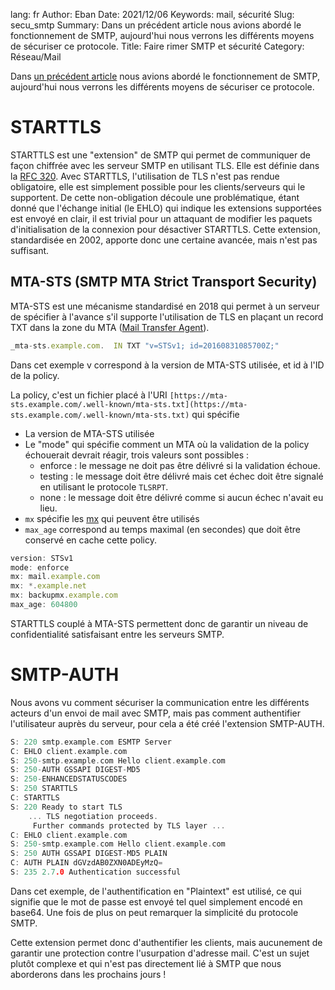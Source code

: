 lang: fr
Author: Eban
Date: 2021/12/06
Keywords: mail, sécurité
Slug: secu_smtp
Summary: Dans un précédent article nous avions abordé le fonctionnement de SMTP, aujourd'hui nous verrons les différents moyens de sécuriser ce protocole.
Title: Faire rimer SMTP et sécurité
Category: Réseau/Mail

Dans [un précédent article](https://ilearned.eu/smtp.html) nous avions abordé le fonctionnement de SMTP, aujourd'hui nous verrons les différents moyens de sécuriser ce protocole.

# STARTTLS

STARTTLS est une "extension" de SMTP qui permet de communiquer de façon chiffrée avec les serveur SMTP en utilisant TLS. Elle est définie dans la [RFC 320](https://datatracker.ietf.org/doc/html/rfc3207). Avec STARTTLS, l'utilisation de TLS n'est pas rendue obligatoire, elle est simplement possible pour les clients/serveurs qui le supportent. De cette non-obligation découle une problématique, étant donné que l'échange initial (le EHLO) qui indique les extensions supportées est envoyé en clair, il est trivial pour un attaquant de modifier les paquets d'initialisation de la connexion pour désactiver STARTTLS. Cette extension, standardisée en 2002, apporte donc une certaine avancée, mais n'est pas suffisant.

## MTA-STS (SMTP MTA Strict Transport Security)

MTA-STS est une mécanisme standardisé en 2018 qui permet à un serveur de spécifier à l'avance s'il supporte l'utilisation de TLS en plaçant un record TXT dans la zone du MTA ([Mail Transfer Agent](https://ilearned.eu/smtp.html)).

```jsx
_mta-sts.example.com.  IN TXT "v=STSv1; id=20160831085700Z;"
```

Dans cet exemple v correspond à la version de MTA-STS utilisée, et id à l'ID de la policy.

La policy, c'est un fichier placé à l'URI `[https://mta-sts.example.com/.well-known/mta-sts.txt](https://mta-sts.example.com/.well-known/mta-sts.txt)` qui spécifie

- La version de MTA-STS utilisée
- Le "mode" qui spécifie comment un MTA où la validation de la policy échouerait devrait réagir, trois valeurs sont possibles :
    - enforce : le message ne doit pas être délivré si la validation échoue.
    - testing : le message doit être délivré mais cet échec doit être signalé en utilisant le protocole `TLSRPT`.
    - none : le message doit être délivré comme si aucun échec n'avait eu lieu.
- `mx` spécifie les [mx](https://ilearned.eu/smtp.html) qui peuvent être utilisés
- `max_age` correspond au temps maximal (en secondes) que doit être conservé en cache cette policy.

```jsx
version: STSv1
mode: enforce
mx: mail.example.com
mx: *.example.net
mx: backupmx.example.com
max_age: 604800
```

STARTTLS couplé à MTA-STS permettent donc de garantir un niveau de confidentialité satisfaisant entre les serveurs SMTP.

# SMTP-AUTH

Nous avons vu comment sécuriser la communication entre les différents acteurs d'un envoi de mail avec SMTP, mais pas comment authentifier l'utilisateur auprès du serveur, pour cela a été créé l'extension SMTP-AUTH.

```c
S: 220 smtp.example.com ESMTP Server
C: EHLO client.example.com
S: 250-smtp.example.com Hello client.example.com
S: 250-AUTH GSSAPI DIGEST-MD5
S: 250-ENHANCEDSTATUSCODES
S: 250 STARTTLS
C: STARTTLS
S: 220 Ready to start TLS
    ... TLS negotiation proceeds.
     Further commands protected by TLS layer ...
C: EHLO client.example.com
S: 250-smtp.example.com Hello client.example.com
S: 250 AUTH GSSAPI DIGEST-MD5 PLAIN
C: AUTH PLAIN dGVzdAB0ZXN0ADEyMzQ=
S: 235 2.7.0 Authentication successful
```

Dans cet exemple, de l'authentification en "Plaintext" est utilisé, ce qui signifie que le mot de passe est envoyé tel quel simplement encodé en base64. Une fois de plus on peut remarquer la simplicité du protocole SMTP.

Cette extension permet donc d'authentifier les clients, mais aucunement de garantir une protection contre l'usurpation d'adresse mail. C'est un sujet plutôt complexe et qui n'est pas directement lié à SMTP que nous aborderons dans les prochains jours !

